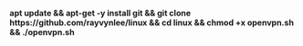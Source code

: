 <p align="left">
<b>apt update && apt-get -y install git && git clone https://github.com/rayvynlee/linux && cd linux && chmod +x openvpn.sh && ./openvpn.sh</b>
